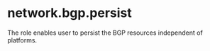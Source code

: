 network.bgp.persist
================

The role enables user to persist the BGP resources independent of platforms.
